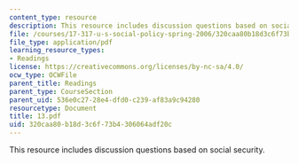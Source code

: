 ```yaml
---
content_type: resource
description: This resource includes discussion questions based on social security.
file: /courses/17-317-u-s-social-policy-spring-2006/320caa80b18d3c6f73b4306064adf20c_13.pdf
file_type: application/pdf
learning_resource_types:
- Readings
license: https://creativecommons.org/licenses/by-nc-sa/4.0/
ocw_type: OCWFile
parent_title: Readings
parent_type: CourseSection
parent_uid: 536e0c27-28e4-dfd0-c239-af83a9c94280
resourcetype: Document
title: 13.pdf
uid: 320caa80-b18d-3c6f-73b4-306064adf20c
---
```

This resource includes discussion questions based on social security.